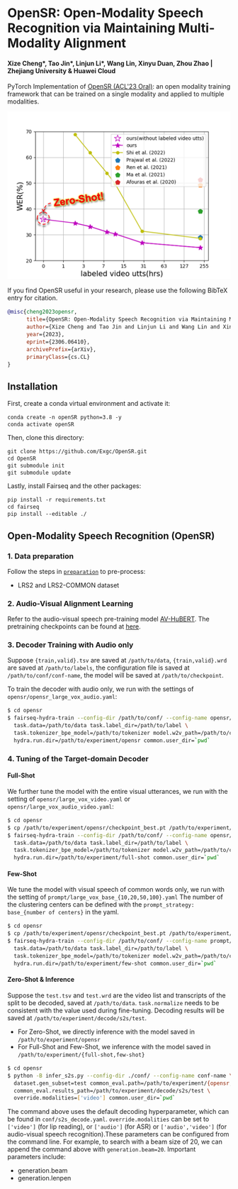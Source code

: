 # OpenSR: Open-Modality Speech Recognition via Maintaining Multi-Modality Alignment

#### Xize Cheng*, Tao Jin*, Linjun Li*, Wang Lin, Xinyu Duan, Zhou Zhao | Zhejiang University & Huawei Cloud

PyTorch Implementation of [OpenSR (ACL'23 Oral)](https://arxiv.org/abs/2306.06410): an open modality training framework that can be trained on a single modality and applied to multiple modalities.

![Zero-shot](assets/opensr.png)

If you find OpenSR useful in your research, please use the following BibTeX entry for citation.
```BibTeX
@misc{cheng2023opensr,
      title={OpenSR: Open-Modality Speech Recognition via Maintaining Multi-Modality Alignment}, 
      author={Xize Cheng and Tao Jin and Linjun Li and Wang Lin and Xinyu Duan and Zhou Zhao},
      year={2023},
      eprint={2306.06410},
      archivePrefix={arXiv},
      primaryClass={cs.CL}
}
```

## Installation
First, create a conda virtual environment and activate it:
```
conda create -n openSR python=3.8 -y
conda activate openSR
```
Then, clone this directory:
```
git clone https://github.com/Exgc/OpenSR.git
cd OpenSR
git submodule init
git submodule update
```

Lastly, install Fairseq and the other packages:
```
pip install -r requirements.txt
cd fairseq
pip install --editable ./
```

## Open-Modality Speech Recognition (OpenSR)

### 1. Data preparation
Follow the steps in [`preparation`](avhubert/preparation/) to pre-process:
- LRS2 and LRS2-COMMON dataset

### 2. Audio-Visual Alignment Learning

Refer to the audio-visual speech pre-training model [AV-HuBERT](https://github.com/facebookresearch/av_hubert). 
The pretraining checkpoints can be found at [here](http://facebookresearch.github.io/av_hubert).

### 3. Decoder Training with Audio only

Suppose `{train,valid}.tsv` are saved at `/path/to/data`, `{train,valid}.wrd`
are saved at `/path/to/labels`, the configuration file is saved at `/path/to/conf/conf-name`,
the model will be saved at `/path/to/checkpoint`.

To train the decoder with audio only, we run with the settings of `opensr/opensr_large_vox_audio.yaml`:
```sh
$ cd opensr
$ fairseq-hydra-train --config-dir /path/to/conf/ --config-name opensr/opensr_large_vox_audio.yaml \
  task.data=/path/to/data task.label_dir=/path/to/label \
  task.tokenizer_bpe_model=/path/to/tokenizer model.w2v_path=/path/to/checkpoint \
  hydra.run.dir=/path/to/experiment/opensr common.user_dir=`pwd`
```
### 4. Tuning of the Target-domain Decoder

#### Full-Shot
We further tune the model with the entire visual utterances, we run with the setting of 
`opensr/large_vox_video.yaml` or `opensr/large_vox_audio_video.yaml`:

```sh
$ cd opensr
$ cp /path/to/experiment/opensr/checkpoint_best.pt /path/to/experiment/full-shot/checkpoint_last.pt
$ fairseq-hydra-train --config-dir /path/to/conf/ --config-name opensr/large_vox_video.yaml \
  task.data=/path/to/data task.label_dir=/path/to/label \
  task.tokenizer_bpe_model=/path/to/tokenizer model.w2v_path=/path/to/checkpoint \
  hydra.run.dir=/path/to/experiment/full-shot common.user_dir=`pwd`
```

#### Few-Shot
We tune the model with visual speech of common words only, we run with the setting of `prompt/large_vox_base_{10,20,50,100}.yaml`
The number of the clustering centers can be defined with the `prompt_strategy: base_{number of centers}` in the yaml.
```sh
$ cd opensr
$ cp /path/to/experiment/opensr/checkpoint_best.pt /path/to/experiment/few-shot/checkpoint_last.pt
$ fairseq-hydra-train --config-dir /path/to/conf/ --config-name prompt/large_vox_base_{10,20,50,100}.yaml \
  task.data=/path/to/data task.label_dir=/path/to/label \
  task.tokenizer_bpe_model=/path/to/tokenizer model.w2v_path=/path/to/checkpoint \
  hydra.run.dir=/path/to/experiment/few-shot common.user_dir=`pwd`
```
#### Zero-Shot & Inference
Suppose the `test.tsv` and `test.wrd` are the video list and transcripts of
the split to be decoded, saved at `/path/to/data`. `task.normalize` needs to be consistent with the value used during fine-tuning.
Decoding results will be saved at `/path/to/experiment/decode/s2s/test`.

- For Zero-Shot, we directly inference with the model saved in `/path/to/experiment/opensr` 
- For Full-Shot and Few-Shot, we inference with the model saved in `/path/to/experiment/{full-shot,few-shot}`

```sh
$ cd opensr
$ python -B infer_s2s.py --config-dir ./conf/ --config-name conf-name \
  dataset.gen_subset=test common_eval.path=/path/to/experiment/{opensr,few-shot,full-shot} \
  common_eval.results_path=/path/to/experiment/decode/s2s/test \
  override.modalities=['video'] common.user_dir=`pwd`
```

The command above uses the default decoding hyperparameter, which can be found
in `conf/s2s_decode.yaml`. `override.modalities` can be set to `['video']` (for lip reading),
or `['audio']` (for ASR) or `['audio','video']` (for audio-visual speech recognition).These parameters can be
configured from the command line. For example, to search with a beam size of
20, we can append the command above with `generation.beam=20`.
Important parameters include:
- generation.beam
- generation.lenpen

